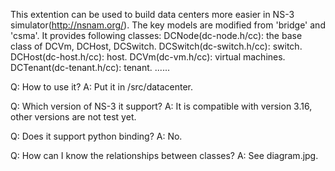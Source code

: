 This extention can be used to build data centers more easier in NS-3 simulator(http://nsnam.org/). The key models are modified from 'bridge' and 'csma'. 
It provides following classes:
DCNode(dc-node.h/cc): the base class of DCVm, DCHost, DCSwitch.
DCSwitch(dc-switch.h/cc): switch.
DCHost(dc-host.h/cc): host.
DCVm(dc-vm.h/cc): virtual machines.
DCTenant(dc-tenant.h/cc): tenant.
......

Q: How to use it?
A: Put it in <NS-3 directory>/src/datacenter.

Q: Which version of NS-3 it support?
A: It is compatible with version 3.16, other versions are not test yet.

Q: Does it support python binding?
A: No.

Q: How can I know the relationships between classes?
A: See diagram.jpg.
